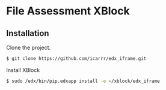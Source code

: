 # File Assessment XBlock

## Installation

Clone the project.

```bash
$ git clone https://github.com/icarrr/edx_iframe.git
```

Install XBlock

```bash
$ sudo /edx/bin/pip.edxapp install -e ~/xblock/edx_iframe
```
